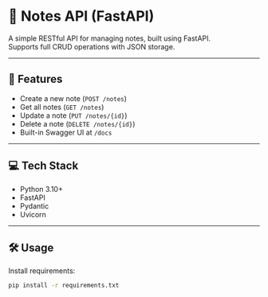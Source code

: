 # 📝 Notes API (FastAPI)

A simple RESTful API for managing notes, built using FastAPI.  
Supports full CRUD operations with JSON storage.

---

## 🚀 Features

- Create a new note (`POST /notes`)
- Get all notes (`GET /notes`)
- Update a note (`PUT /notes/{id}`)
- Delete a note (`DELETE /notes/{id}`)
- Built-in Swagger UI at `/docs`

---

## 💻 Tech Stack

- Python 3.10+
- FastAPI
- Pydantic
- Uvicorn

---

## 🛠 Usage

Install requirements:

```bash
pip install -r requirements.txt
